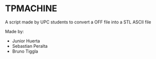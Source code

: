 # TPMACHINE

A script made by UPC students to convert a OFF file into a STL ASCII file

Made by:
- Junior Huerta
- Sebastian Peralta
- Bruno Tiggla
